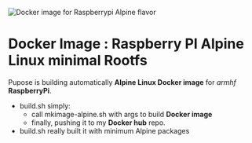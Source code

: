 ![Docker image for Raspberrypi Alpine flavor](https://github.com/itwars/rpi-alpine-rootfs/blob/master/img/docker-raspberrypi.jpg)

# Docker Image : Raspberry PI Alpine Linux minimal Rootfs

Pupose is building automatically **Alpine Linux Docker image** for *armhf* **RaspberryPi**.

- build.sh simply:
	- call mkimage-alpine.sh with args to build **Docker image**
	- finally, pushing it to my **Docker hub** repo.
- build.sh really built it with minimum Alpine packages
